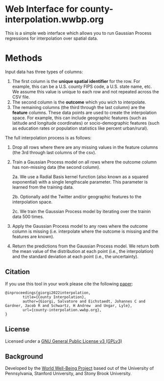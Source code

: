 # Web Interface for county-interpolation.wwbp.org

This is a simple web interface which allows you to run Gaussian Process regressions for interpolation over spatial data.

# Methods

Input data has three types of columns:

1. The first column is the **unique spatial identifier** for the row. For example, this can be a U.S. county FIPS code, a U.S. state name, etc. We assume this value is unique to each row and not repeated across the CSV file.
2. The second column is the **outcome** which you wich to interpolate.
3. The remaining columns (the third through the last column) are the **feature** columns. These data points are used to create the interpolation space. For example, this can include geographic features (such as latitude and longitude coordinates) or socio-demographic features (such as education rates or population statistics like percent urban/rural).  

The full interpolation process is as follows:

1. Drop all rows where there are any missing values in the feature columns (the 3rd through last columns of the csv).
2. Train a Gaussian Process model on all rows where the outcome column has non-missing data (the second column).
    
    2a. We use a Radial Basis kernel function (also known as a squared exponential) with a single lengthscale parameter. This parameter is learned from the training data.

    2b. Optionally add the Twitter and/or geographic features to the interpolation space.

    2c. We train the Gaussian Process model by iterating over the trainin data 500 times.

3. Apply the Gaussian Process model to any rows where the outcome column is missing (i.e. interpolate where the outcome is missing and the features are known).

4. Return the predictions from the Gaussian Process model. We return both the mean value of the distribution at each point (i.e., the interpolation) and the standard deviation at each point (i.e., the uncertainty). 



## Citation

If you use this tool in your work please cite the following [paper]():

```
@inproceedings{giorgi2022interpolation,
        title={County Interpolation},
        author={Giorgi, Salvatore and Eichstaedt, Johannes C and Gardner, Jacob R and Schwartz, H Andrew  and Ungar, Lyle},
        url={county-interpolation.wwbp.org},
}
```

## License

Licensed under a [GNU General Public License v3 (GPLv3)](https://www.gnu.org/licenses/gpl-3.0.en.html)

## Background

Developed by the [World Well-Being Project](http://www.wwbp.org) based out of the University of Pennsylvania, Stanford University, and Stony Brook University. 
